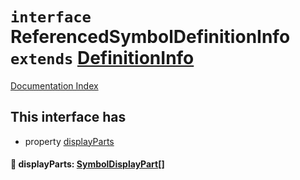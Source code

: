 # `interface` ReferencedSymbolDefinitionInfo `extends` [DefinitionInfo](../private.interface.DefinitionInfo/README.md)

[Documentation Index](../README.md)

## This interface has

- property [displayParts](#-displayparts-symboldisplaypart)


#### 📄 displayParts: [SymbolDisplayPart](../private.interface.SymbolDisplayPart/README.md)\[]



